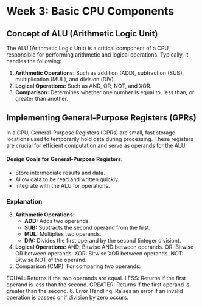 # Week 3: Basic CPU Components

## Concept of ALU (Arithmetic Logic Unit)
The ALU (Arithmetic Logic Unit) is a critical component of a CPU, responsible for performing arithmetic and logical operations. Typically, it handles the following:

 1. **Arithmetic Operations:**  Such as addition (ADD), subtraction (SUB), multiplication (MUL), and division (DIV).
 2. **Logical Operations:** Such as AND, OR, NOT, and XOR.
 3. **Comparison:** Determines whether one number is equal to, less than, or greater than another.

## Implementing General-Purpose Registers (GPRs)
In a CPU, General-Purpose Registers (GPRs) are small, fast storage locations used to temporarily hold data during processing. These registers are crucial for efficient computation and serve as operands for the ALU.

#### **Design Goals for General-Purpose Registers:**
 - Store intermediate results and data.
 - Allow data to be read and written quickly.
 - Integrate with the ALU for operations.

### Explanation
3. **Arithmetic Operations:**
   - **ADD:** Adds two operands.
   - **SUB:** Subtracts the second operand from the first.
   - **MUL:** Multiplies two operands.
   - **DIV:** Divides the first operand by the second (integer division).
4. **Logical Operations:**
AND: Bitwise AND between operands.
OR: Bitwise OR between operands.
XOR: Bitwise XOR between operands.
NOT: Bitwise NOT of the operand.
5. Comparison (CMP):
For comparing two operands:

EQUAL: Returns if the two operands are equal.
LESS: Returns if the first operand is less than the second.
GREATER: Returns if the first operand is greater than the second.
6. Error Handling:
Raises an error if an invalid operation is passed or if division by zero occurs.


